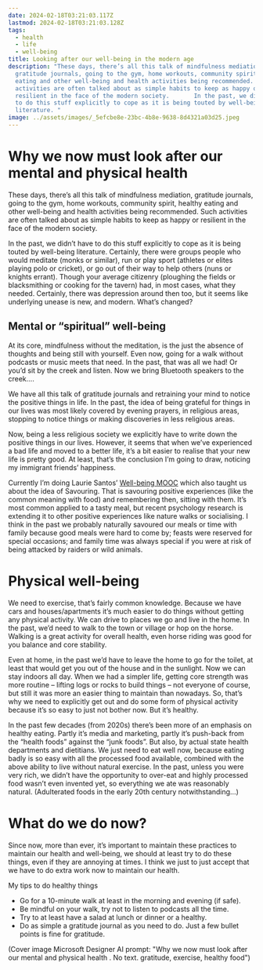 ```yaml
---
date: 2024-02-18T03:21:03.117Z
lastmod: 2024-02-18T03:21:03.128Z
tags:
  - health
  - life
  - well-being
title: Looking after our well-being in the modern age
description: "These days, there’s all this talk of mindfulness mediation,
  gratitude journals, going to the gym, home workouts, community spirit, healthy
  eating and other well-being and health activities being recommended. Such
  activities are often talked about as simple habits to keep as happy or
  resilient in the face of the modern society.       In the past, we didn’t have
  to do this stuff explicitly to cope as it is being touted by well-being
  literature. "
image: ../assets/images/_5efcbe8e-23bc-4b8e-9638-8d4321a03d25.jpeg
---
```



# Why we now must look after our mental and physical health 

These days, there’s all this talk of mindfulness mediation, gratitude journals, going to the gym, home workouts, community spirit, healthy eating and other well-being and health activities being recommended. Such activities are often talked about as simple habits to keep as happy or resilient in the face of the modern society.  

In the past, we didn’t have to do this stuff explicitly to cope as it is being touted by well-being literature. Certainly, there were groups people who would meditate (monks or similar), run or play sport (athletes or elites playing polo or cricket), or go out of their way to help others (nuns or knights errant). Though your average citizenry (ploughing the fields or blacksmithing or cooking for the tavern) had, in most cases, what they needed. Certainly, there was depression around then too, but it seems like underlying unease is new, and modern. What’s changed? 

## Mental or “spiritual” well-being 

At its core, mindfulness without the meditation, is the just the absence of thoughts and being still with yourself. Even now, going for a walk without podcasts or music meets that need. In the past, that was all we had! Or you’d sit by the creek and listen. Now we bring Bluetooth speakers to the creek….  

We have all this talk of gratitude journals and retraining your mind to notice the positive things in life. In the past, the idea of being grateful for things in our lives was most likely covered by evening prayers, in religious areas, stopping to notice things or making discoveries in less religious areas.  

Now, being a less religious society we explicitly have to write down the positive things in our lives. However, it seems that when we’ve experienced a bad life and moved to a better life, it’s a bit easier to realise that your new life is pretty good. At least, that’s the conclusion I’m going to draw, noticing my immigrant friends’ happiness. 

Currently I’m doing Laurie Santos’ [Well-being MOOC](https://www.coursera.org/learn/the-science-of-well-being) which also taught us about the idea of Savouring. That is savouring positive experiences (like the common meaning with food) and remembering then, sitting with them. It’s most common applied to a tasty meal, but recent psychology research is extending it to other positive experiences like nature walks or socialising. I think in the past we probably naturally savoured our meals or time with family because good meals were hard to come by; feasts were reserved for special occasions; and family time was always special if you were at risk of being attacked by raiders or wild animals. 

# Physical well-being 

We need to exercise, that’s fairly common knowledge. Because we have cars and houses/apartments it’s much easier to do things without getting any physical activity. We can drive to places we go and live in the home. In the past, we’d need to walk to the town or village or hop on the horse. Walking is a great activity for overall health, even horse riding was good for you balance and core stability.  

Even at home, in the past we’d have to leave the home to go for the toilet, at least that would get you out of the house and in the sunlight. Now we can stay indoors all day. When we had a simpler life, getting core strength was more routine – lifting logs or rocks to build things – not everyone of course, but still it was more an easier thing to maintain than nowadays. So, that’s why we need to explicitly get out and do some form of physical activity because it’s so easy to just not bother now. But it’s healthy. 

In the past few decades (from 2020s) there’s been more of an emphasis on healthy eating. Partly it’s media and marketing, partly it’s push-back from the “health foods” against the “junk foods”. But also, by actual state health departments and dietitians. We just need to eat well now, because eating badly is so easy with all the processed food available, combined with the above ability to live without natural exercise. In the past, unless you were very rich, we didn’t have the opportunity to over-eat and highly processed food wasn’t even invented yet, so everything we ate was reasonably natural. (Adulterated foods in the early 20th century notwithstanding…) 

# What do we do now? 

Since now, more than ever, it’s important to maintain these practices to maintain our health and well-being, we should at least try to do these things, even if they are annoying at times. I think we just to just accept that we have to do extra work now to maintain our health. 

My tips to do healthy things 

* Go for a 10-minute walk at least in the morning and evening (if safe). 
* Be mindful on your walk, try not to listen to podcasts all the time.
* Try to at least have a salad at lunch or dinner or a healthy. 
* Do as simple a gratitude journal as you need to do. Just a few bullet points is fine for gratitude. 

(Cover image Microsoft Designer AI prompt: "Why we now must look after our mental and physical health . No text. gratitude, exercise, healthy food")